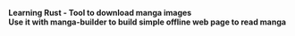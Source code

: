 <b>Learning Rust -  Tool to download manga images<b/>
<br/>
Use it with manga-builder to build simple offline web page to read manga